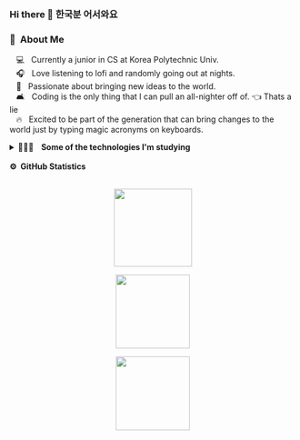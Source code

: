 ### Hi there 👋 한국분 어서와요 

### 🚀 &nbsp;About Me

&nbsp;&nbsp;&nbsp;💻 &nbsp; Currently a junior in CS at Korea Polytechnic Univ. \
&nbsp;&nbsp;&nbsp;🎧 &nbsp; Love listening to lofi and randomly going out at nights. \
&nbsp;&nbsp;&nbsp;🌱 &nbsp; Passionate about bringing new ideas to the world.\
&nbsp;&nbsp;&nbsp;🛋 &nbsp; Coding is the only thing that I can pull an all-nighter off of. 👈 Thats a lie \
&nbsp;&nbsp;&nbsp;🔥 &nbsp; Excited to be part of the generation that can bring changes to the world just by typing magic acronyms on keyboards.



<details>
  <summary> <b>🧑🏻‍💻 &nbsp;&nbsp; Some of the technologies I'm studying</b></summary>
  <br/>

![C](https://img.shields.io/badge/-C-000000?style=flat&logo=C)
![Python](https://img.shields.io/badge/-Python-000000?style=flat&logo=python)
![SQL](https://img.shields.io/badge/-SQL-000000?style=flat&logo=MySQL)
![Kotlin](https://img.shields.io/badge/-Kotlin-000000?style=flat&logo=Kotlin)
![Git](https://img.shields.io/badge/-Git-000000?style=flat&logo=git&logoColor=F05032)
![Django](https://img.shields.io/badge/-Django-000000?style=flat&logo=django&logoColor=6DB33F)
![Linux](https://img.shields.io/badge/-Linux-000000?style=flat&logo=linux&logoColor=FCC624)
![MongoDB](https://img.shields.io/badge/-MongoDB-000000?style=flat&logo=MongoDB)
![Docker](https://img.shields.io/badge/-Docker-000000?style=flat&logo=docker)
![AWS](https://img.shields.io/badge/-AWS-000000?style=flat&logo=amazon-aws)
![VSCode](https://img.shields.io/badge/-VSCode-000000?style=flat&logo=visual-studio-code&logoColor=007ACC)
![RESTAPI](https://img.shields.io/badge/-REST-000000?style=flat&logo=rest)
![GraphQL](https://img.shields.io/badge/-GraphQL-000000?style=flat&logo=graphql)
</details>
<br/>
  <summary><b>⚙️ &nbsp;GitHub Statistics</b></summary>
  <br/>
    <p align="center">
        <img height="137px" src="https://github-readme-streak-stats.herokuapp.com/?user=KKodiac&hide_border=false&theme=nightowl"  />
    </p>
    <p align="center">
  <img height='130px' src="https://github-readme-stats.vercel.app/api?username=KKodiac&hide_title=true&show_icons=true&include_all_commits=true&line_height=21&theme=nightowl" />
</p>
<p align="center">
<img height='130px' src="https://github-readme-stats.vercel.app/api/top-langs/?username=KKodiac&langs_count=8&layout=compact&theme=nightowl" />
</p>
